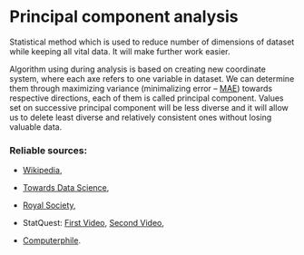 Principal component analysis
============================

Statistical method which is used to reduce number of dimensions of dataset while keeping all vital data. It will make further work easier.

Algorithm using during analysis is based on creating new coordinate system, where each axe refers to one variable in dataset. We can determine them through maximizing variance (minimalizing error – [MAE](https://en.wikipedia.org/wiki/Mean_absolute_error)) towards respective directions, each of them is called principal component. Values set on successive principal component will be less diverse and it will allow us to delete least diverse and relatively consistent ones without losing valuable data.

### Reliable sources:
* [Wikipedia](https://en.wikipedia.org/wiki/Principal_component_analysis),

* [Towards Data Science](https://towardsdatascience.com/a-one-stop-shop-for-principal-component-analysis-5582fb7e0a9c),

* [Royal Society](https://towardsdatascience.com/a-one-stop-shop-for-principal-component-analysis-5582fb7e0a9c),

* StatQuest:
[First Video]("https://www.youtube.com/watch?v=_UVHneBUBW0"), [Second Video](https://www.youtube.com/watch?v=FgakZw6K1QQ),

* [Computerphile]("https://www.youtube.com/watch?v=TJdH6rPA-TI").
